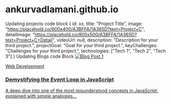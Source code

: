 # ankurvadlamani.github.io
Updating projects code block
{
                    id: xx,
                    title: "Project Title",
                    image: "https://placehold.co/600x400/A3BFFA/1A365D?text=Project+C",
                    detailImage: "https://placehold.co/800x500/A3BFFA/1A365D?text=Project+C+Detail",
                    videoUrl: null,
                    description: "Description for your third project.",
                    projectGoal: "Goal for your third project.",
                    keyChallenges: "Challenges for your third project.",
                    technologies: ["Tech 1", "Tech 2", "Tech 3"]
                }
Updating Blogs code Block
<a href="blog-post.html" class="block bg-white rounded-lg shadow-lg overflow-hidden portfolio-card transition">
                    <img src="https://placehold.co/600x400/EDF2F7/2D3748?text=Blog+Post+1" alt="Blog Post 1" class="w-full h-56 object-cover">
                    <div class="p-6">
                        <p class="text-sm text-gray-500 mb-1">Web Development</p>
                        <h3 class="text-xl font-semibold mb-2 text-gray-800">Demystifying the Event Loop in JavaScript</h3>
                        <p class="text-gray-600 mb-4 text-sm">A deep dive into one of the most misunderstood concepts in JavaScript, explained with simple analogies...</p>
                    </div>
                </a>
